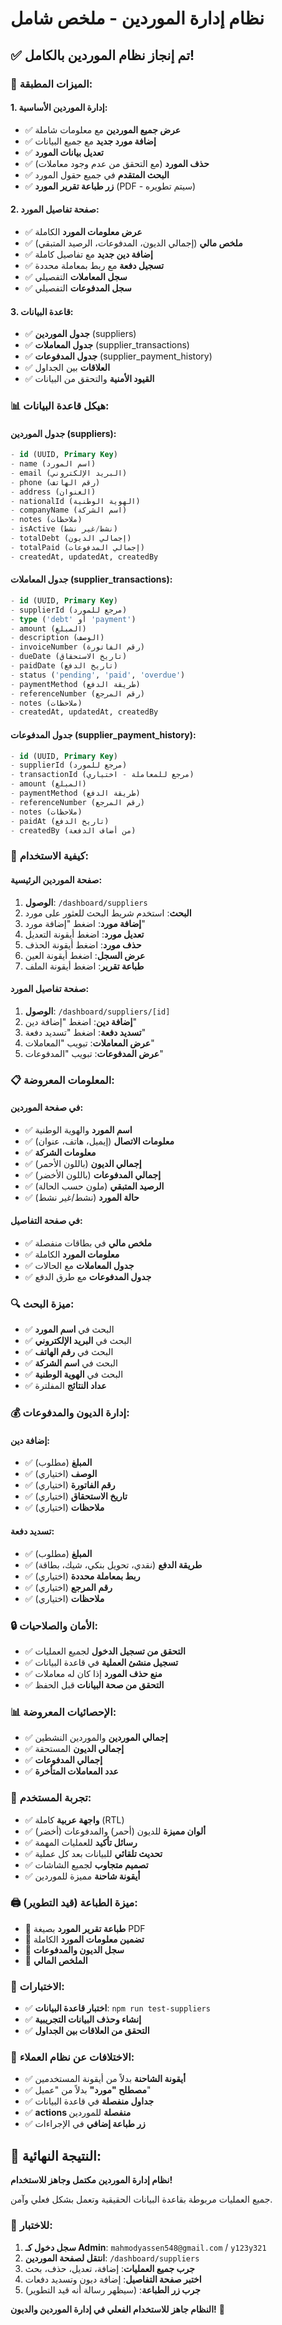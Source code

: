 # نظام إدارة الموردين - ملخص شامل

## ✅ **تم إنجاز نظام الموردين بالكامل!**

### 🎯 **الميزات المطبقة:**

#### **1. إدارة الموردين الأساسية:**
- ✅ **عرض جميع الموردين** مع معلومات شاملة
- ✅ **إضافة مورد جديد** مع جميع البيانات
- ✅ **تعديل بيانات المورد** 
- ✅ **حذف المورد** (مع التحقق من عدم وجود معاملات)
- ✅ **البحث المتقدم** في جميع حقول المورد
- ✅ **زر طباعة تقرير المورد** (PDF - سيتم تطويره)

#### **2. صفحة تفاصيل المورد:**
- ✅ **عرض معلومات المورد** الكاملة
- ✅ **ملخص مالي** (إجمالي الديون، المدفوعات، الرصيد المتبقي)
- ✅ **إضافة دين جديد** مع تفاصيل كاملة
- ✅ **تسجيل دفعة** مع ربط بمعاملة محددة
- ✅ **سجل المعاملات** التفصيلي
- ✅ **سجل المدفوعات** التفصيلي

#### **3. قاعدة البيانات:**
- ✅ **جدول الموردين** (suppliers)
- ✅ **جدول المعاملات** (supplier_transactions)
- ✅ **جدول المدفوعات** (supplier_payment_history)
- ✅ **العلاقات** بين الجداول
- ✅ **القيود الأمنية** والتحقق من البيانات

### 📊 **هيكل قاعدة البيانات:**

#### **جدول الموردين (suppliers):**
```sql
- id (UUID, Primary Key)
- name (اسم المورد)
- email (البريد الإلكتروني)
- phone (رقم الهاتف)
- address (العنوان)
- nationalId (الهوية الوطنية)
- companyName (اسم الشركة)
- notes (ملاحظات)
- isActive (نشط/غير نشط)
- totalDebt (إجمالي الديون)
- totalPaid (إجمالي المدفوعات)
- createdAt, updatedAt, createdBy
```

#### **جدول المعاملات (supplier_transactions):**
```sql
- id (UUID, Primary Key)
- supplierId (مرجع للمورد)
- type ('debt' أو 'payment')
- amount (المبلغ)
- description (الوصف)
- invoiceNumber (رقم الفاتورة)
- dueDate (تاريخ الاستحقاق)
- paidDate (تاريخ الدفع)
- status ('pending', 'paid', 'overdue')
- paymentMethod (طريقة الدفع)
- referenceNumber (رقم المرجع)
- notes (ملاحظات)
- createdAt, updatedAt, createdBy
```

#### **جدول المدفوعات (supplier_payment_history):**
```sql
- id (UUID, Primary Key)
- supplierId (مرجع للمورد)
- transactionId (مرجع للمعاملة - اختياري)
- amount (المبلغ)
- paymentMethod (طريقة الدفع)
- referenceNumber (رقم المرجع)
- notes (ملاحظات)
- paidAt (تاريخ الدفع)
- createdBy (من أضاف الدفعة)
```

### 🚀 **كيفية الاستخدام:**

#### **صفحة الموردين الرئيسية:**
1. **الوصول**: `/dashboard/suppliers`
2. **البحث**: استخدم شريط البحث للعثور على مورد
3. **إضافة مورد**: اضغط "إضافة مورد"
4. **تعديل مورد**: اضغط أيقونة التعديل
5. **حذف مورد**: اضغط أيقونة الحذف
6. **عرض السجل**: اضغط أيقونة العين
7. **طباعة تقرير**: اضغط أيقونة الملف

#### **صفحة تفاصيل المورد:**
1. **الوصول**: `/dashboard/suppliers/[id]`
2. **إضافة دين**: اضغط "إضافة دين"
3. **تسديد دفعة**: اضغط "تسديد دفعة"
4. **عرض المعاملات**: تبويب "المعاملات"
5. **عرض المدفوعات**: تبويب "المدفوعات"

### 📋 **المعلومات المعروضة:**

#### **في صفحة الموردين:**
- ✅ **اسم المورد** والهوية الوطنية
- ✅ **معلومات الاتصال** (إيميل، هاتف، عنوان)
- ✅ **معلومات الشركة**
- ✅ **إجمالي الديون** (باللون الأحمر)
- ✅ **إجمالي المدفوعات** (باللون الأخضر)
- ✅ **الرصيد المتبقي** (ملون حسب الحالة)
- ✅ **حالة المورد** (نشط/غير نشط)

#### **في صفحة التفاصيل:**
- ✅ **ملخص مالي** في بطاقات منفصلة
- ✅ **معلومات المورد** الكاملة
- ✅ **جدول المعاملات** مع الحالات
- ✅ **جدول المدفوعات** مع طرق الدفع

### 🔍 **ميزة البحث:**
- ✅ البحث في **اسم المورد**
- ✅ البحث في **البريد الإلكتروني**
- ✅ البحث في **رقم الهاتف**
- ✅ البحث في **اسم الشركة**
- ✅ البحث في **الهوية الوطنية**
- ✅ **عداد النتائج** المفلترة

### 💰 **إدارة الديون والمدفوعات:**

#### **إضافة دين:**
- ✅ **المبلغ** (مطلوب)
- ✅ **الوصف** (اختياري)
- ✅ **رقم الفاتورة** (اختياري)
- ✅ **تاريخ الاستحقاق** (اختياري)
- ✅ **ملاحظات** (اختياري)

#### **تسديد دفعة:**
- ✅ **المبلغ** (مطلوب)
- ✅ **طريقة الدفع** (نقدي، تحويل بنكي، شيك، بطاقة)
- ✅ **ربط بمعاملة محددة** (اختياري)
- ✅ **رقم المرجع** (اختياري)
- ✅ **ملاحظات** (اختياري)

### 🔒 **الأمان والصلاحيات:**
- ✅ **التحقق من تسجيل الدخول** لجميع العمليات
- ✅ **تسجيل منشئ العملية** في قاعدة البيانات
- ✅ **منع حذف المورد** إذا كان له معاملات
- ✅ **التحقق من صحة البيانات** قبل الحفظ

### 📊 **الإحصائيات المعروضة:**
- ✅ **إجمالي الموردين** والموردين النشطين
- ✅ **إجمالي الديون** المستحقة
- ✅ **إجمالي المدفوعات**
- ✅ **عدد المعاملات المتأخرة**

### 🎨 **تجربة المستخدم:**
- ✅ **واجهة عربية** كاملة (RTL)
- ✅ **ألوان مميزة** للديون (أحمر) والمدفوعات (أخضر)
- ✅ **رسائل تأكيد** للعمليات المهمة
- ✅ **تحديث تلقائي** للبيانات بعد كل عملية
- ✅ **تصميم متجاوب** لجميع الشاشات
- ✅ **أيقونة شاحنة** مميزة للموردين

### 🖨️ **ميزة الطباعة (قيد التطوير):**
- 🔄 **طباعة تقرير المورد** بصيغة PDF
- 🔄 **تضمين معلومات المورد** الكاملة
- 🔄 **سجل الديون والمدفوعات**
- 🔄 **الملخص المالي**

### 🧪 **الاختبارات:**
- ✅ **اختبار قاعدة البيانات**: `npm run test-suppliers`
- ✅ **إنشاء وحذف البيانات التجريبية**
- ✅ **التحقق من العلاقات بين الجداول**

### 🔄 **الاختلافات عن نظام العملاء:**
- ✅ **أيقونة الشاحنة** بدلاً من أيقونة المستخدمين
- ✅ **مصطلح "مورد"** بدلاً من "عميل"
- ✅ **جداول منفصلة** في قاعدة البيانات
- ✅ **actions منفصلة** للموردين
- ✅ **زر طباعة إضافي** في الإجراءات

## 🎉 **النتيجة النهائية:**
**نظام إدارة الموردين مكتمل وجاهز للاستخدام!**

جميع العمليات مربوطة بقاعدة البيانات الحقيقية وتعمل بشكل فعلي وآمن.

### 🚀 **للاختبار:**
1. **سجل دخول كـ Admin**: `mahmodyassen548@gmail.com` / `y123y321`
2. **انتقل لصفحة الموردين**: `/dashboard/suppliers`
3. **جرب جميع العمليات**: إضافة، تعديل، حذف، بحث
4. **اختبر صفحة التفاصيل**: إضافة ديون وتسديد دفعات
5. **جرب زر الطباعة**: (سيظهر رسالة أنه قيد التطوير)

**النظام جاهز للاستخدام الفعلي في إدارة الموردين والديون!** 🎯